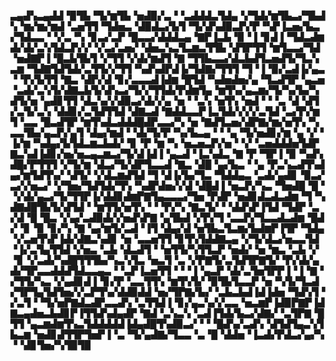 ▃▄▟▚▃▄▟▟▝▉▜▙▝▜▞▆▜▙▝▅▟▉▞▃▝▝▃▟▟▟▃▜▟▄▝▞▜▟▞▆▜▙▃▞▜▙▟▚▝▆▞▆▞▆▟▝▃▅▜▜▝▜▟▅▃▝▟▉▟▃▞▙▜▝▜▞▟▚▟▉▃▛▞▛▝▚▛▐▃▅▞▙▃▞▜▟▃▃▝▝▞▃▝▚▝▊▃▞▃▛▝█▃▃▞▟▟▟▃▄▝▇▛▐▃▙▝▉▝▐▝▊▟▐▝▜▟▃▟▆▟▞▟▞▃▚▜▟▃▛▞▞▝▞▃▞▃▅▞▝▟▅▃▚▃▜▃▆▃▜▜▙▝▟▜▛▜▜▝▆▜▃▃▞▜▟▝▅▟▇▛▐▝█▃▙▜▙▜▝▞▜▜▝▞▟▞▆▟▜▝▇▝▜▜▙▃▃▞▟▃▙▟▜▃▅▟▜▞▜▃▚▃▆▝▜▟▇▜▟▜▟▞▃▜▜▞▞▜▜▝▚▟▚▟▛▟▐▞▜▟▇▞▜▜▜▝▜▝▐▝▉▞▃▟▐▞▄▃▝▝▛▞▙▜▜▝▇▃▝▟▛▞▟▝▊▞▃▃▃▟▐▟▆▝█▜▟▝▚▟▅▟▅▞▄▝▜▃▟▜▛▝▄▃▅▝▃▟▞▃▚▜▞▟▇▃▙▜▞▟▚▃▞▜▞▞▜▜▟▞▛▟▆▜▄▝▆▜▚▞▄▃▆▞▜▞▚▞▙▞▚▟▜▞▅▝▄▟▊▜▜▝▟▃▚▞▞▟▉▃▞▟▞▞▄▝▅▝▝▃▚▝▅▜▚▝▅▟▝▝▝▃▝▟▝▟▜▞▃▜▞▃▚▝▟▟▊▞▃▜▟▜▜▟▝▟▇▃▟▝▇▟▟▃▃▛▐▃▜▟▞▞▞▞▃▜▟▝▃▞▛▞▆▜▝▃▃▝█▃▟▜▛▝▆▜▚▟▃▟▟▟█▟▛▃▃▞▚▝▅▝▇▟▜▃▅▞▟▛▇▞▆▞▅▜▚▝▚▃▃▜▙▞▄▃▛▞▄▜▝▟▄▞▆▟▝▝▟▞▜▞▛▝▚▞▙▃▄▝▝▝▄▝▜▞▅▟▊▞▆▝▄▝▞▝▐▞▆▝▚▟▄▞▙▜▟▃▆▃▙▟▞▝▊▝▛▝▆▝▚▝▅▃▅▃▛▞▅▝▝▞▝▃▅▟▟▟▅▜▟▛▇▃▚▟▐▟▊▞▅▞▅▃▄▃▆▃▞▜▞▟▐▟▐▝▄▃▟▝▐▃▚▟▃▝▇▝▛▝▜▛▐▝▉▝▚▟▚▟█▞▛▜▜▜▝▞▜▞▆▝▟▃▞▜▞▟▛▜▃▃▟▝▇▃▝▟█▝▄▞▙▃▝▝▄▝▛▃▚▃▟▜▚▟▄▞▆▜▟▜▚▞▝▟▜▞▝▞▟▃▆▟▜▟▝▜▝▟▐▞▙▞▜▃▝▜▟▟▄▃▝▃▟▞▄▟▊▝▉▃▞▃▞▞▅▃▞▝▞▜▅▞▜▟▜▟▞▜▚▝▚▟▛▟▅▞▞▟▝▟█▟▐▝▅▃▛▞▚▃▝▜▅▟█▝█▝▝▞▟▞▄▃▞▜▞▜▜▛▐▞▟▟▊▟▆▛▇▜▄▃▃▃▞▜▅▝▛▟▛▝▅▟▊▟▃▟▃▟▆▝▜▝▚▟▇▟█▜▙▜▞▟▜▟▝▝▆▜▜▞▅▜▚▝▝▝▛▞▚▝▇▃▜▞▝▝▟▟▚▛▐▜▟▝▜▟▛▝▃▞▟▝█▝█▃▝▞▄▞▃▟▉▟▞▞▅▟▚▛▇▝▄▜▙▟▝▞▛▞▜▝▃▃▛▞▜▃▃▟▃▟▆▝█▟▞▝▊▝▉▝▊▞▚▝▇▝▄▞▆▜▞▃▟▝▐▜▝▟▄▞▟▝▅▜▙▃▜▃▆▞▙▟▆▛▐▜▛▝▜▟▄▝▞▃▅▜▚▛▐▟▞▟▇▃▚▟▊▝▅▝▃▃▅▜▜▝▊▜▚▜▟▟▇▃▄▝▞▜▞▟▃▞▅▃▃▜▟▝▐▞▃▜▄▜▜▟▝▞▅▃▝▃▙▝▟▃▟▜▝▝▅▜▜▞▚▜▜▃▛▝▅▟▞▝▅▝▆▃▝▃▙▝▞▝▊▝▞▃▟▞▚▟█▜▜▜▙▞▚▃▚▜▃▝▅▃▜▝▃▝▞▛▇▜▞▃▜▟▜▛▇▜▞▝▛▞▟▞▄▟▞▜▛▃▃▟▟▟▜▟▃▃▄▃▝▝▃▛▐▃▅▜▜▝▝▝▐▝▄▃▛▝▟▞▃▜▅▜▛▛▐▝▐▝▇▝▞▜▜▞▚▃▝▞▄▟▊▟▐▝▊▞▛▝▃▃▜▜▚▝▆▜▚▜▞▝▉▜▙▜▃▃▛▝▅▝▚▜▞▜▃▟▞▜▛▜▄▜▟▜▅▞▞▃▛▜▚▞▟▟▉▟▟▝▅▞▜▛▇▞▙▞▝▃▙▃▙▟▐▟▐▟▅▝▜▟▚▜▝▞▃▜▝▝▜▞▅▛▇▟▃▟▛▃▃▟▚▝▃▜▜▟▐▝▊▞▄▃▚▞▞▃▃▝▅▃▆▛▐▟▉▛▇▛▐▟▇▃▄▟▅▃▙▟▊▛▐▜▜▟▚▟▄▟▛▝▇▟▝▃▚▃▚▝▃▟▐▜▟▞▙▃▞▟▇▞▝▃▜▛▇▝█▜▜▝▄▃▆▟▆▜▚▃▜▟▟▟▟▟▐▟▄▟█▜▚▟▉▃▞▝▝▝█▟▚▞▃▟▚▝▟▜▟▜▄▃▚▜▙▃▆▝▅▟▊▟▜▜▛▜▅▛▐▝▃▝▜▞▄▟▇▞▜▃▃▝▃▝█▝▟▟▅▝▐▃▟▞▛▟▃▞▄▞▚▝▝▟▊▜▅▞▚▜▉▜▉
